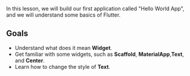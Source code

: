 

In this lesson, we will build our first application called "Hello World App", and we will understand some basics of Flutter.



## **Goals**

- Understand what does it mean **Widget**.
- Get familiar with some widgets, such as **Scaffold**, **MaterialApp**,**Text**, and **Center**.
- Learn how to change the style of **Text**.



